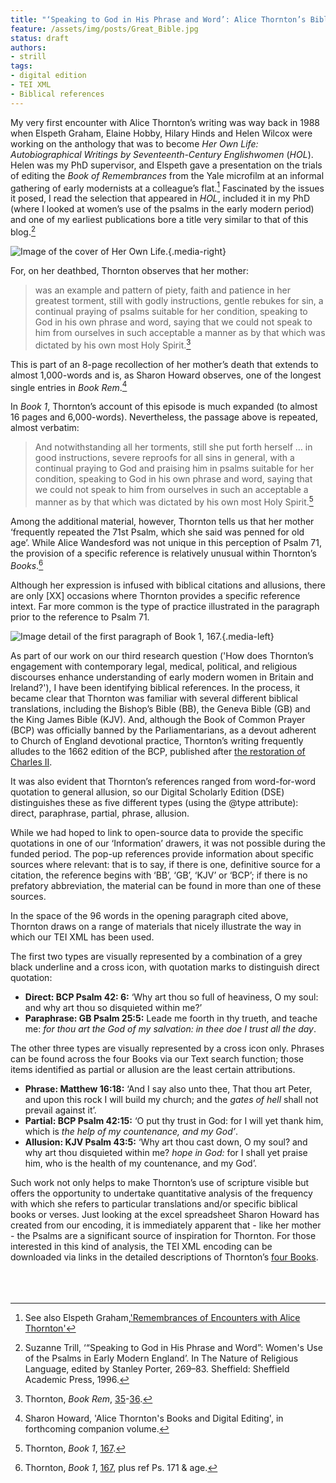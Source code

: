 ```yaml
---
title: "‘Speaking to God in His Phrase and Word’: Alice Thornton’s Biblical Sources"
feature: /assets/img/posts/Great_Bible.jpg
status: draft
authors:
- strill
tags:
- digital edition
- TEI XML
- Biblical references
---
```


My very first encounter with Alice Thornton’s writing was way back in 1988 when Elspeth Graham, Elaine Hobby, Hilary Hinds and Helen Wilcox were working on the anthology that was to become *Her Own Life: Autobiographical Writings by Seventeenth-Century Englishwomen* (*HOL*). Helen was my PhD supervisor, and Elspeth gave a presentation on the trials of editing the *Book of Remembrances* from the Yale microfilm at an informal gathering of early modernists at a colleague’s flat.[^1] Fascinated by the issues it posed, I read the selection that appeared in *HOL*, included it in my PhD (where I looked at women’s use of the psalms in the early modern period) and one of my earliest publications bore a title very similar to that of this blog.[^2]

![Image of the cover of *Her Own Life*.]({{"/assets/img/posts/her_own_life_cover.jpg"|url}} "Cover Page of *Her Own Life*"){.media-right}

For, on her deathbed, Thornton observes that her mother:

>was an example and pattern of piety, faith and patience in her greatest torment, still with godly instructions, gentle rebukes for sin, a continual praying of psalms suitable for her condition, speaking to God in his own phrase and word, saying that we could not speak to him from ourselves in such acceptable a manner as by that which was dictated by his own most Holy Spirit.[^3] 

This is part of an 8-page recollection of her mother’s death that extends to almost 1,000-words and is, as Sharon Howard observes, one of the longest single entries in *Book Rem*.[^4] 

In *Book 1*, Thornton’s account of this episode is much expanded (to almost 16 pages and 6,000-words). Nevertheless, the passage above is repeated, almost verbatim:

>And notwithstanding all her torments, still she put forth herself … in good instructions, severe reproofs for all sins in general, with a continual praying to God and praising him in psalms suitable for her condition, speaking to God in his own phrase and word, saying that we could not speak to him from ourselves in such an acceptable a manner as by that which was dictated by his own most Holy Spirit.[^5]

Among the additional material, however, Thornton tells us that her mother ‘frequently repeated the 71st Psalm, which she said was penned for old age’. While Alice Wandesford was not unique in this perception of Psalm 71, the provision of a specific reference is relatively unusual within Thornton’s *Books*.[^6] 

Although her expression is infused with biblical citations and allusions, there are only [XX] occasions where Thornton provides a specific reference intext. Far more common is the type of practice illustrated in the paragraph prior to the reference to Psalm 71.

![Image detail of the first paragraph of *Book 1*, 167.]({{"/assets/img/posts/Biblical_Book1.jpg"|url}} "First paragraph of *Book 1*, 167"){.media-left}


As part of our work on our third research question ('How does Thornton’s engagement with contemporary legal, medical, political, and religious discourses enhance understanding of early modern women in Britain and Ireland?'), I have been identifying biblical references.  In the process, it became clear that Thornton was familiar with several different biblical translations, including the Bishop’s Bible (BB), the Geneva Bible (GB) and the King James Bible (KJV). And, although the Book of Common Prayer (BCP) was officially banned by the Parliamentarians, as a devout adherent to Church of England devotional practice, Thornton’s writing frequently alludes to the 1662 edition of the BCP, published after [the restoration of Charles II](https://thornton.kdl.kcl.ac.uk/posts/blog/2022-09-12-a-house-divided/). 

It was also evident that Thornton’s references ranged from word-for-word quotation to general allusion, so our Digital Scholarly Edition (DSE) distinguishes these as five different types (using the @type attribute): direct, paraphrase, partial, phrase, allusion.

While we had hoped to link to open-source data to provide the specific quotations in one of our ‘Information’ drawers, it was not possible during the funded period. The pop-up references provide information about specific sources where relevant: that is to say, if there is one, definitive source for a citation, the reference begins with ‘BB’, ‘GB’, ‘KJV’ or ‘BCP’; if there is no prefatory abbreviation, the material can be found in more than one of these sources.

In the space of the 96 words in the opening paragraph cited above, Thornton draws on a range of materials that nicely illustrate the way in which our TEI XML has been used.

The first two types are visually represented by a combination of a grey black underline and a cross icon, with quotation marks to distinguish direct quotation:

+ **Direct: BCP Psalm 42: 6:** ‘Why art thou so full of heaviness, O my soul: and why art thou so disquieted within me?’
+ **Paraphrase: GB Psalm 25:5:** Leade me foorth in thy trueth, and teache me: *for thou art the God of my salvation: in thee doe I trust all the day*.

The other three types are visually represented by a cross icon only. Phrases can be found across the four Books via our Text search function; those items identified as partial or allusion are the least certain attributions.

+ **Phrase: Matthew 16:18:** ‘And I say also unto thee, That thou art Peter, and upon this rock I will build my church; and the *gates of hell* shall not prevail against it’. 
+ **Partial: BCP Psalm 42:15:** ‘O put thy trust in God: for I will yet thank him, which is *the help of my countenance, and my God’*.
+ **Allusion: KJV Psalm 43:5:**  ‘Why art thou cast down, O my soul? and why art thou disquieted within me? *hope in God:* for I shall yet praise him, who is the health of my countenance, and my God’.

Such work not only helps to make Thornton’s use of scripture visible but offers the opportunity to undertake quantitative analysis of the frequency with which she refers to particular translations and/or specific biblical books or verses. Just looking at the excel spreadsheet Sharon Howard has created from our encoding, it is immediately apparent that - like her mother - the Psalms are a significant source of inspiration for Thornton. For those interested in this kind of analysis, the TEI XML encoding can be downloaded via links in the detailed descriptions of Thornton’s [four Books](https://thornton.kdl.kcl.ac.uk/books/).
<br>
<br>
<br>
<br>

[^1]: See also Elspeth Graham,['Remembrances of Encounters with Alice Thornton'](https://thornton.kdl.kcl.ac.uk/posts/blog/2023-03-14-remembrances-encounters-elspeth-graham/)

[^2]: Suzanne Trill, ‘“Speaking to God in His Phrase and Word”: Women's Use of the Psalms in Early Modern England’. In The Nature of Religious Language, edited by Stanley Porter, 269–83. Sheffield: Sheffield Academic Press, 1996.

[^3]: Thornton, *Book Rem*, [35](https://thornton.kdl.kcl.ac.uk/edition/?p0.lo=p.35&p0.vi=modern)-[36](https://thornton.kdl.kcl.ac.uk/edition/?p0.lo=p.36&p0.vi=modern).

[^4]: Sharon Howard, 'Alice Thornton's Books and Digital Editing', in forthcoming companion volume.

[^5]: Thornton, *Book 1*, [167](https://thornton.kdl.kcl.ac.uk/edition/?p0.do=book_one&p0.lo=p.167&p0.vi=modern).

[^6]: Thornton, *Book 1*, [167](https://thornton.kdl.kcl.ac.uk/edition/?p0.do=book_one&p0.lo=p.167&p0.vi=modern), plus ref Ps. 171 & age.

